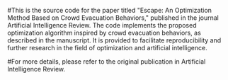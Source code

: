 #This is the source code for the paper titled "Escape: An Optimization Method Based on Crowd Evacuation Behaviors," published in the journal Artificial Intelligence Review. The code implements the proposed optimization algorithm inspired by crowd evacuation behaviors, as described in the manuscript. It is provided to facilitate reproducibility and further research in the field of optimization and artificial intelligence.

#For more details, please refer to the original publication in Artificial Intelligence Review.
